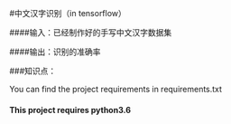 #中文汉字识别（in tensorflow）

####输入：已经制作好的手写中文汉字数据集

####输出：识别的准确率

###知识点：





You can find the project requirements in requirements.txt

#### This project requires python3.6
